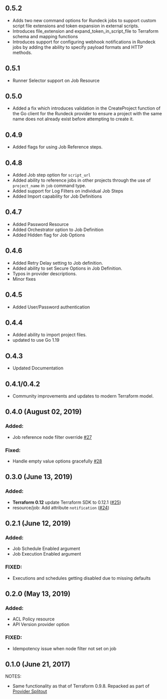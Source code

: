## 0.5.2
- Adds two new command options for Rundeck jobs to support custom script file extensions and token expansion in external scripts.
- Introduces file_extension and expand_token_in_script_file to Terraform schema and mapping functions
- Introduces support for configuring webhook notifications in Rundeck jobs by adding the ability to specify payload formats and HTTP methods.


## 0.5.1
- Runner Selector support on Job Resource

## 0.5.0
- Added a fix which introduces validation in the CreateProject function of the Go client for the Rundeck provider to ensure a project with the same name does not already exist before attempting to create it.


## 0.4.9
- Added flags for using Job Reference steps.

## 0.4.8
- Added Job step option for `script_url`
- Added ability to reference jobs in other projects through the use of `project_name` in `job` command type.
- Added support for Log Filters on individual Job Steps
- Added Import capability for Job Definitions

## 0.4.7
- Added Password Resource
- Added Orchestrator option to Job Definition
- Added Hidden flag for Job Options

## 0.4.6
- Added Retry Delay setting to Job definition.
- Added ability to set Secure Options in Job Definition.
- Typos in provider descriptions.
- Minor fixes

## 0.4.5
* Added User/Password authentication

## 0.4.4
* Added ability to import project files.
* updated to use Go 1.19

## O.4.3
* Updated Documentation

## 0.4.1/0.4.2

* Community improvements and updates to modern Terraform model.

## 0.4.0 (August 02, 2019)

### Added:
* Job reference node filter override [#27](https://github.com/terraform-providers/terraform-provider-rundeck/pull/27)

### Fixed:
* Handle empty value options gracefully [#28](https://github.com/terraform-providers/terraform-provider-rundeck/pull/28)

## 0.3.0 (June 13, 2019)

### Added:

* **Terraform 0.12** update Terraform SDK to 0.12.1 ([#25](https://github.com/terraform-providers/terraform-provider-rundeck/pull/25))
* resource/job: Add attribute `notification` ([#24](https://github.com/terraform-providers/terraform-provider-rundeck/pull/24))

## 0.2.1 (June 12, 2019)

### Added:
* Job Schedule Enabled argument
* Job Execution Enabled argument

### FIXED:
* Executions and schedules getting disabled due to missing defaults

## 0.2.0 (May 13, 2019)

### Added:
* ACL Policy resource
* API Version provider option

### FIXED:
* Idempotency issue when node filter not set on job

## 0.1.0 (June 21, 2017)

NOTES:

* Same functionality as that of Terraform 0.9.8. Repacked as part of [Provider Splitout](https://www.hashicorp.com/blog/upcoming-provider-changes-in-terraform-0-10/)
